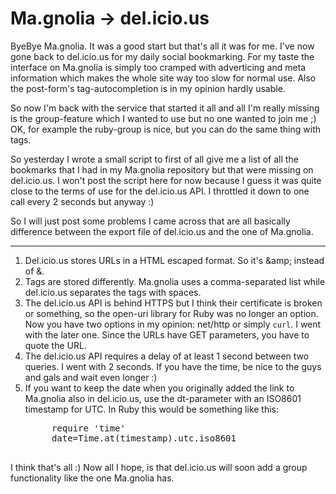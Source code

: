 # Ma.gnolia -> del.icio.us

ByeBye Ma.gnolia. It was a good start but that's all it was for me. I've now gone back to del.icio.us for my daily social bookmarking. For my taste the interface on Ma.gnolia is simply too cramped with adverticing and meta information which makes the whole site way too slow for normal use. Also the post-form's tag-autocompletion is in my opinion hardly usable.

So now I'm back with the service that started it all and all I'm really missing is the group-feature which I wanted to use but no one wanted to join me ;) OK, for example the ruby-group is nice, but you can do the same thing with tags.

So yesterday I wrote a small script to first of all give me a list of all the bookmarks that I had in my Ma.gnolia repository but that were missing on del.icio.us. I won't post the script here for now because I guess it was quite close to the terms of use for the del.icio.us API. I throttled it down to one call every 2 seconds but anyway :) 

So I will just post some problems I came across that are all basically difference between the export file of del.icio.us and the one of Ma.gnolia.



-------------------------------



1. Del.icio.us stores URLs in a HTML escaped format. So it's &amp;amp; instead of &amp;.
2. Tags are stored differently. Ma.gnolia uses a comma-separated list while del.icio.us separates the tags with spaces.
3. The del.icio.us API is behind HTTPS but I think their certificate is broken or something, so the open-uri library for Ruby was no longer an option. Now you have two options in my opinion: net/http or simply `curl`. I went with the later one. Since the URLs have GET parameters, you have to quote the URL.
4. The del.icio.us API requires a delay of at least 1 second between two queries. I went with 2 seconds. If you have the time, be nice to the guys and gals and wait even longer :)
5. If you want to keep the date when you originally added the link to Ma.gnolia also in del.icio.us, use the dt-parameter with an ISO8601 timestamp for UTC. In Ruby this would be something like this:
	<pre class="code">
		require 'time'
		date=Time.at(timestamp).utc.iso8601
	</pre>
	
I think that's all :) Now all I hope, is that del.icio.us will soon add a group functionality like the one Ma.gnolia has.
